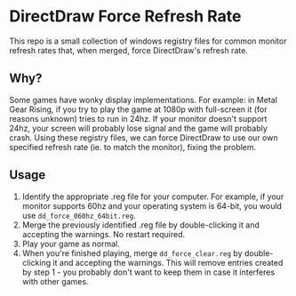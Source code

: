# DirectDraw Force Refresh Rate
This repo is a small collection of windows registry files for common monitor refresh rates that, when merged, force DirectDraw's refresh rate.

## Why?
Some games have wonky display implementations. For example: in Metal Gear Rising, if you try to play the game at 1080p with full-screen it (for reasons unknown) tries to run in 24hz. If your monitor doesn't support 24hz, your screen will probably lose signal and the game will probably crash.
Using these registry files, we can force DirectDraw to use our own specified refresh rate (ie. to match the monitor), fixing the problem.

## Usage
1. Identify the appropriate .reg file for your computer. For example, if your monitor supports 60hz and your operating system is 64-bit, you would use `dd_force_060hz_64bit.reg`.
2. Merge the previously identified .reg file by double-clicking it and accepting the warnings. No restart required.
3. Play your game as normal.
4. When you're finished playing, merge `dd_force_clear.reg` by double-clicking it and accepting the warnings. This will remove entries created by step 1 - you probably don't want to keep them in case it interferes with other games.
